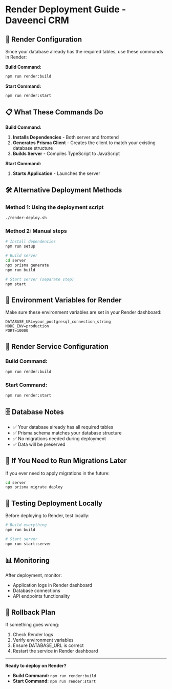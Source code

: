 # Render Deployment Guide - Daveenci CRM

## 🚀 Render Configuration

Since your database already has the required tables, use these commands in Render:

**Build Command:**
```bash
npm run render:build
```

**Start Command:**
```bash
npm run render:start
```

## 📋 What These Commands Do

**Build Command:**
1. **Installs Dependencies** - Both server and frontend
2. **Generates Prisma Client** - Creates the client to match your existing database structure
3. **Builds Server** - Compiles TypeScript to JavaScript

**Start Command:**
1. **Starts Application** - Launches the server

## 🛠️ Alternative Deployment Methods

### Method 1: Using the deployment script
```bash
./render-deploy.sh
```

### Method 2: Manual steps
```bash
# Install dependencies
npm run setup

# Build server
cd server
npx prisma generate
npm run build

# Start server (separate step)
npm start
```

## 🔧 Environment Variables for Render

Make sure these environment variables are set in your Render dashboard:

```
DATABASE_URL=your_postgresql_connection_string
NODE_ENV=production
PORT=10000
```

## 📝 Render Service Configuration

### Build Command:
```bash
npm run render:build
```

### Start Command:
```bash
npm run render:start
```

## 🗄️ Database Notes

- ✅ Your database already has all required tables
- ✅ Prisma schema matches your database structure
- ✅ No migrations needed during deployment
- ✅ Data will be preserved

## 🚨 If You Need to Run Migrations Later

If you ever need to apply migrations in the future:

```bash
cd server
npx prisma migrate deploy
```

## 🧪 Testing Deployment Locally

Before deploying to Render, test locally:

```bash
# Build everything
npm run build

# Start server
npm run start:server
```

## 📊 Monitoring

After deployment, monitor:
- Application logs in Render dashboard
- Database connections
- API endpoints functionality

## 🔄 Rollback Plan

If something goes wrong:
1. Check Render logs
2. Verify environment variables
3. Ensure DATABASE_URL is correct
4. Restart the service in Render dashboard

---

**Ready to deploy on Render?**
- **Build Command:** `npm run render:build`
- **Start Command:** `npm run render:start` 
